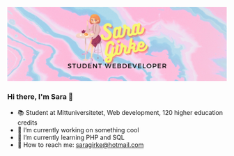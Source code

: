 ![header](header.jpg)
### Hi there, I'm Sara 👋



- :books: Student at Mittuniversitetet, Web development, 120 higher education credits
- 🔭 I’m currently working on something cool
- 🌱 I’m currently learning PHP and SQL
- :email:  How to reach me: saragirke@hotmail.com



